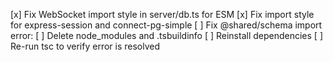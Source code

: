 [x] Fix WebSocket import style in server/db.ts for ESM
[x] Fix import style for express-session and connect-pg-simple
[ ] Fix @shared/schema import error:
    [ ] Delete node_modules and .tsbuildinfo
    [ ] Reinstall dependencies
    [ ] Re-run tsc to verify error is resolved
